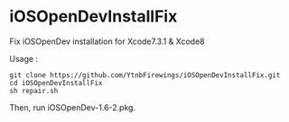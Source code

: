 # iOSOpenDevInstallFix
Fix iOSOpenDev installation for Xcode7.3.1 & Xcode8

Usage :

```
git clone https://github.com/YtnbFirewings/iOSOpenDevInstallFix.git
cd iOSOpenDevInstallFix
sh repair.sh
```

Then, run iOSOpenDev-1.6-2.pkg.


